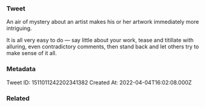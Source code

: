 ### Tweet
An air of mystery about an artist makes his or her artwork immediately more intriguing.

It is all very easy to do — say little about your work, tease and titillate with alluring, even contradictory comments, then stand back and let others try to make sense of it all.

### Metadata
Tweet ID: 1511011242202341382
Created At: 2022-04-04T16:02:08.000Z

### Related


